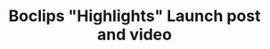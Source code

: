 ---
title: Boclips "Highlights" Launch post and video
redirect_to: https://www.linkedin.com/feed/update/urn:li:activity:7168951623170387969/
---